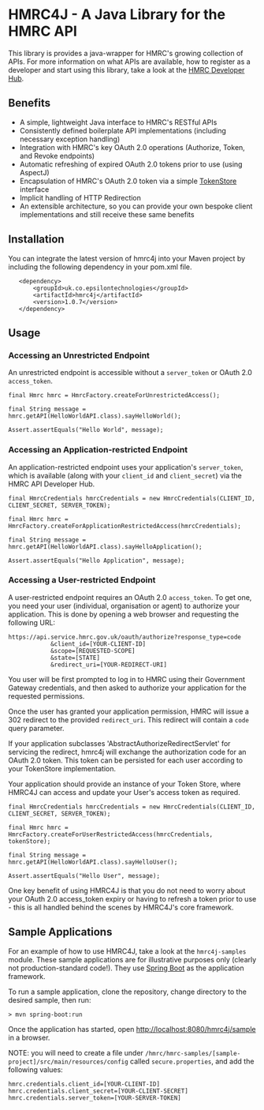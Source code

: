 # HMRC4J - A Java Library for the HMRC API

This library is provides a java-wrapper for HMRC's growing collection of APIs. For more information on what APIs are available, how to register as a developer and start using this library, take a look at the [HMRC Developer Hub](https://developer.service.hmrc.gov.uk/api-documentation). 

## Benefits

- A simple, lightweight Java interface to HMRC's RESTful APIs
- Consistently defined boilerplate API implementations (including necessary exception handling)
- Integration with HMRC's key OAuth 2.0 operations (Authorize, Token, and Revoke endpoints)
- Automatic refreshing of expired OAuth 2.0 tokens prior to use (using AspectJ)
- Encapsulation of HMRC's OAuth 2.0 token via a simple [TokenStore](https://github.com/shaneagibson/hmrc4j/blob/master/hmrc4j/src/main/java/uk/co/epsilontechnologies/hmrc4j/core/oauth20/TokenStore.java) interface
- Implicit handling of HTTP Redirection
- An extensible architecture, so you can provide your own bespoke client implementations and still receive these same benefits

## Installation

You can integrate the latest version of hmrc4j into your Maven project by including the following dependency in your pom.xml file.

       <dependency>
           <groupId>uk.co.epsilontechnologies</groupId>
           <artifactId>hmrc4j</artifactId>
           <version>1.0.7</version>
       </dependency>

## Usage

### Accessing an Unrestricted Endpoint

An unrestricted endpoint is accessible without a `server_token` or OAuth 2.0 `access_token`.

    final Hmrc hmrc = HmrcFactory.createForUnrestrictedAccess();

    final String message = hmrc.getAPI(HelloWorldAPI.class).sayHelloWorld();

    Assert.assertEquals("Hello World", message);


### Accessing an Application-restricted Endpoint

An application-restricted endpoint uses your application's `server_token`, which is available (along with your `client_id` and `client_secret`) via the HMRC API Developer Hub.

    final HmrcCredentials hmrcCredentials = new HmrcCredentials(CLIENT_ID, CLIENT_SECRET, SERVER_TOKEN);

    final Hmrc hmrc = HmrcFactory.createForApplicationRestrictedAccess(hmrcCredentials);

    final String message = hmrc.getAPI(HelloWorldAPI.class).sayHelloApplication();

    Assert.assertEquals("Hello Application", message);


### Accessing a User-restricted Endpoint

A user-restricted endpoint requires an OAuth 2.0 `access_token`. To get one, you need your user (individual, organisation or agent) to authorize your application. This is done by opening a web browser and requesting the following URL:

    https://api.service.hmrc.gov.uk/oauth/authorize?response_type=code
                &client_id=[YOUR-CLIENT-ID]
                &scope=[REQUESTED-SCOPE]
                &state=[STATE]
                &redirect_uri=[YOUR-REDIRECT-URI]

You user will be first prompted to log in to HMRC using their Government Gateway credentials, and then asked to authorize your application for the requested permissions.

Once the user has granted your application permission, HMRC will issue a 302 redirect to the provided `redirect_uri`. This redirect will contain a `code` query parameter.

If your application subclasses 'AbstractAuthorizeRedirectServlet' for servicing the redirect, hmrc4j will exchange the authorization code for an OAuth 2.0 token. This token can be persisted for each user according to your TokenStore implementation.

Your application should provide an instance of your Token Store, where HMRC4J can access and update your User's access token as required.

    final HmrcCredentials hmrcCredentials = new HmrcCredentials(CLIENT_ID, CLIENT_SECRET, SERVER_TOKEN);

    final Hmrc hmrc = HmrcFactory.createForUserRestrictedAccess(hmrcCredentials, tokenStore);

    final String message = hmrc.getAPI(HelloWorldAPI.class).sayHelloUser();

    Assert.assertEquals("Hello User", message);
 
One key benefit of using HMRC4J is that you do not need to worry about your OAuth 2.0 access_token expiry or having to refresh a token prior to use - this is all handled behind the scenes by HMRC4J's core framework.

## Sample Applications

For an example of how to use HMRC4J, take a look at the `hmrc4j-samples` module. These sample applications are for illustrative purposes only (clearly not production-standard code!). They use [Spring Boot](http://projects.spring.io/spring-boot/) as the application framework. 

To run a sample application, clone the repository, change directory to the desired sample, then run:

    > mvn spring-boot:run
    
Once the application has started, open [http://localhost:8080/hmrc4j/sample](http://localhost:8080/hmrc4j/sample) in a browser.

NOTE: you will need to create a file under `/hmrc/hmrc-samples/[sample-project]/src/main/resources/config` called `secure.properties`, and add the following values:

    hmrc.credentials.client_id=[YOUR-CLIENT-ID]
    hmrc.credentials.client_secret=[YOUR-CLIENT-SECRET]
    hmrc.credentials.server_token=[YOUR-SERVER-TOKEN]
